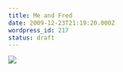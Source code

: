 ```yaml
---
title: Me and Fred
date: 2009-12-23T21:19:20.000Z
wordpress_id: 217
status: draft
---
```


[![](http://posterous.com/getfile/files.posterous.com/pascalpp/JdtBzFlrzJrEugbbAktxEeFGrzphogxGunDJtiHCmbcJibvyDisECfsrHlbn/upload.jpg.scaled500.jpg)](http://posterous.com/getfile/files.posterous.com/pascalpp/JdtBzFlrzJrEugbbAktxEeFGrzphogxGunDJtiHCmbcJibvyDisECfsrHlbn/upload.jpg.scaled1000.jpg) 


